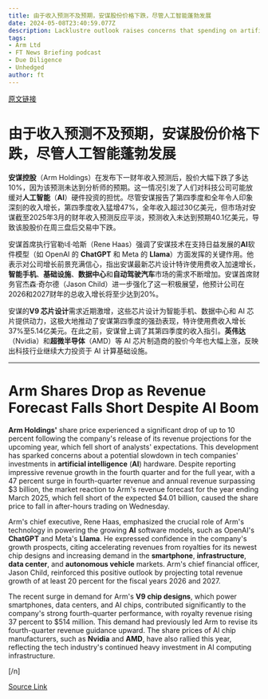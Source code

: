 ```yaml
---
title: 由于收入预测不及预期，安谋股份价格下跌，尽管人工智能蓬勃发展
date: 2024-05-08T23:40:59.077Z
description: Lacklustre outlook raises concerns that spending on artificial intelligence chips could slow
tags: 
- Arm Ltd
- FT News Briefing podcast
- Due Diligence
- Unhedged
author: ft
---
```


[原文链接](https://ft.com/content/7e4541d1-6736-40cc-a5e9-fb2550894e22)

# 由于收入预测不及预期，安谋股份价格下跌，尽管人工智能蓬勃发展 

**安谋控股**（Arm Holdings）在发布下一财年收入预测后，股价大幅下跌了多达10%，因为该预测未达到分析师的预期。这一情况引发了人们对科技公司可能放缓对**人工智能**（**AI**）硬件投资的担忧。尽管安谋报告了第四季度和全年令人印象深刻的收入增长，第四季度收入猛增47%，全年收入超过30亿美元，但市场对安谋截至2025年3月的财年收入预测反应平淡，预测收入未达到预期40.1亿美元，导致该股股价在周三盘后交易中下跌。 

安谋首席执行官勒네·哈斯（Rene Haas）强调了安谋技术在支持日益发展的**AI**软件模型（如 OpenAI 的 **ChatGPT** 和 Meta 的 **Llama**）方面发挥的关键作用。他表示对公司增长前景充满信心，指出安谋最新芯片设计特许使用费收入加速增长，**智能手机**、**基础设施**、**数据中心**和**自动驾驶汽车**市场的需求不断增加。安谋首席财务官杰森·奇尔德（Jason Child）进一步强化了这一积极展望，他预计公司在2026和2027财年的总收入增长将至少达到20%。 

安谋的**V9 芯片设计**需求近期激增，这些芯片设计为智能手机、数据中心和 AI 芯片提供动力，这极大地推动了安谋第四季度的强劲表现，特许使用费收入增长37%至5.14亿美元。在此之前，安谋曾上调了其第四季度的收入指引。**英伟达**（Nvidia）和**超微半导体**（AMD）等 AI 芯片制造商的股价今年也大幅上涨，反映出科技行业继续大力投资于 AI 计算基础设施。

---

# Arm Shares Drop as Revenue Forecast Falls Short Despite AI Boom 

**Arm Holdings'** share price experienced a significant drop of up to 10 percent following the company's release of its revenue projections for the upcoming year, which fell short of analysts' expectations. This development has sparked concerns about a potential slowdown in tech companies' investments in **artificial intelligence** (**AI**) hardware. Despite reporting impressive revenue growth in the fourth quarter and for the full year, with a 47 percent surge in fourth-quarter revenue and annual revenue surpassing $3 billion, the market reaction to Arm's revenue forecast for the year ending March 2025, which fell short of the expected $4.01 billion, caused the share price to fall in after-hours trading on Wednesday. 

Arm's chief executive, Rene Haas, emphasized the crucial role of Arm's technology in powering the growing **AI** software models, such as OpenAI's **ChatGPT** and Meta's **Llama**. He expressed confidence in the company's growth prospects, citing accelerating revenues from royalties for its newest chip designs and increasing demand in the **smartphone**, **infrastructure**, **data center**, and **autonomous vehicle** markets. Arm's chief financial officer, Jason Child, reinforced this positive outlook by projecting total revenue growth of at least 20 percent for the fiscal years 2026 and 2027. 

The recent surge in demand for Arm's **V9 chip designs**, which power smartphones, data centers, and AI chips, contributed significantly to the company's strong fourth-quarter performance, with royalty revenue rising 37 percent to $514 million. This demand had previously led Arm to revise its fourth-quarter revenue guidance upward. The share prices of AI chip manufacturers, such as **Nvidia** and **AMD**, have also rallied this year, reflecting the tech industry's continued heavy investment in AI computing infrastructure. 

[/n]

[Source Link](https://ft.com/content/7e4541d1-6736-40cc-a5e9-fb2550894e22)


